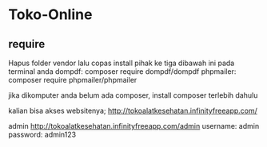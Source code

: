 # Toko-Online

## require
Hapus folder vendor lalu copas install pihak ke tiga dibawah ini pada terminal anda
dompdf: 
composer require dompdf/dompdf
phpmailer: 
composer require phpmailer/phpmailer

jika dikomputer anda belum ada composer, install composer terlebih dahulu

kalian bisa akses websitenya;
http://tokoalatkesehatan.infinityfreeapp.com/

admin
http://tokoalatkesehatan.infinityfreeapp.com/admin
username: admin
password: admin123
